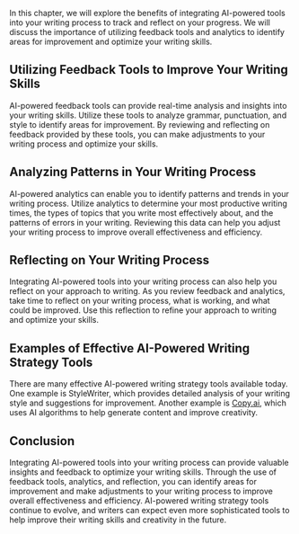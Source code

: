 
In this chapter, we will explore the benefits of integrating AI-powered tools into your writing process to track and reflect on your progress. We will discuss the importance of utilizing feedback tools and analytics to identify areas for improvement and optimize your writing skills.

Utilizing Feedback Tools to Improve Your Writing Skills
-------------------------------------------------------

AI-powered feedback tools can provide real-time analysis and insights into your writing skills. Utilize these tools to analyze grammar, punctuation, and style to identify areas for improvement. By reviewing and reflecting on feedback provided by these tools, you can make adjustments to your writing process and optimize your skills.

Analyzing Patterns in Your Writing Process
------------------------------------------

AI-powered analytics can enable you to identify patterns and trends in your writing process. Utilize analytics to determine your most productive writing times, the types of topics that you write most effectively about, and the patterns of errors in your writing. Reviewing this data can help you adjust your writing process to improve overall effectiveness and efficiency.

Reflecting on Your Writing Process
----------------------------------

Integrating AI-powered tools into your writing process can also help you reflect on your approach to writing. As you review feedback and analytics, take time to reflect on your writing process, what is working, and what could be improved. Use this reflection to refine your approach to writing and optimize your skills.

Examples of Effective AI-Powered Writing Strategy Tools
-------------------------------------------------------

There are many effective AI-powered writing strategy tools available today. One example is StyleWriter, which provides detailed analysis of your writing style and suggestions for improvement. Another example is [Copy.ai](http://Copy.ai), which uses AI algorithms to help generate content and improve creativity.

Conclusion
----------

Integrating AI-powered tools into your writing process can provide valuable insights and feedback to optimize your writing skills. Through the use of feedback tools, analytics, and reflection, you can identify areas for improvement and make adjustments to your writing process to improve overall effectiveness and efficiency. AI-powered writing strategy tools continue to evolve, and writers can expect even more sophisticated tools to help improve their writing skills and creativity in the future.
